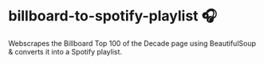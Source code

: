 # billboard-to-spotify-playlist 🎧

Webscrapes the Billboard Top 100 of the Decade page using BeautifulSoup & converts it into a Spotify playlist. 
